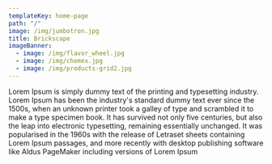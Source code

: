 ```yaml
---
templateKey: home-page
path: "/"
image: /img/jumbotron.jpg
title: Brickscape
imageBanner:
  - image: /img/flavor_wheel.jpg
  - image: /img/chemex.jpg
  - image: /img/products-grid2.jpg
---
```

Lorem Ipsum is simply dummy text of the printing and typesetting industry. Lorem Ipsum has been the industry's standard dummy text ever since the 1500s, when an unknown printer took a galley of type and scrambled it to make a type specimen book. It has survived not only five centuries, but also the leap into electronic typesetting, remaining essentially unchanged. It was popularised in the 1960s with the release of Letraset sheets containing Lorem Ipsum passages, and more recently with desktop publishing software like Aldus PageMaker including versions of Lorem Ipsum